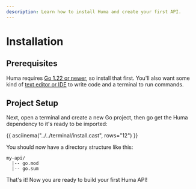 ```yaml
---
description: Learn how to install Huma and create your first API.
---
```


# Installation

## Prerequisites

Huma requires [Go 1.22 or newer](https://go.dev/dl/), so install that first. You'll also want some kind of [text editor or IDE](https://code.visualstudio.com/) to write code and a terminal to run commands.

## Project Setup

Next, open a terminal and create a new Go project, then go get the Huma dependency to it's ready to be imported:

{{ asciinema("../../terminal/install.cast", rows="12") }}

You should now have a directory structure like this:

```title="Directory Structure"
my-api/
  |-- go.mod
  |-- go.sum
```

That's it! Now you are ready to build your first Huma API!
